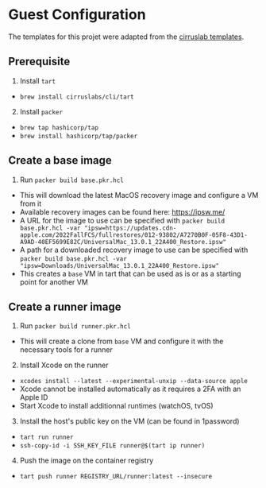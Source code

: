 # Guest Configuration

The templates for this projet were adapted from the [cirruslab templates](https://github.com/cirruslabs/macos-image-templates).

## Prerequisite

1. Install `tart`
  - `brew install cirruslabs/cli/tart`
2. Install `packer`
  - `brew tap hashicorp/tap`
  - `brew install hashicorp/tap/packer`

## Create a base image

1. Run `packer build base.pkr.hcl`
  - This will download the latest MacOS recovery image and configure a VM from it
  - Available recovery images can be found here: https://ipsw.me/
  - A URL for the image to use can be specified with `packer build base.pkr.hcl -var "ipsw=https://updates.cdn-apple.com/2022FallFCS/fullrestores/012-93802/A7270B0F-05F8-43D1-A9AD-40EF5699E82C/UniversalMac_13.0.1_22A400_Restore.ipsw"`
  - A path for a downloaded recovery image to use can be specified with `packer build base.pkr.hcl -var "ipsw=Downloads/UniversalMac_13.0.1_22A400_Restore.ipsw"`
  - This creates a `base` VM in tart that can be used as is or as a starting point for another VM

## Create a runner image

1. Run `packer build runner.pkr.hcl`
  - This will create a clone from `base` VM and configure it with the necessary tools for a runner
2. Install Xcode on the runner
  - `xcodes install --latest --experimental-unxip --data-source apple`
  - Xcode cannot be installed automatically as it requires a 2FA with an Apple ID
  - Start Xcode to install additionnal runtimes (watchOS, tvOS)
3. Install the host's public key on the VM (can be found in 1password)
  - `tart run runner`
  - `ssh-copy-id -i SSH_KEY_FILE runner@$(tart ip runner)`
4. Push the image on the container registry
  - `tart push runner REGISTRY_URL/runner:latest --insecure`
